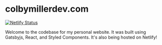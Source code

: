# colbymillerdev.com

[![Netlify Status](https://api.netlify.com/api/v1/badges/8cc878cd-4bcf-426c-aae2-1994ad3960ae/deploy-status)](https://app.netlify.com/sites/jolly-ramanujan-d62c4c/deploys)

Welcome to the codebase for my personal website. It was built using Gatsbyjs, React, and Styled Components. It's also being hosted on Netlify!
